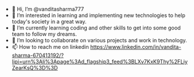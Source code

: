 - 👋 Hi, I’m @vanditasharma777
- 👀 I’m interested in learning and implementing new technologies to help today's society in a great way.
- 🌱 I’m currently learning coding and other skills to get into some good team to follow my dreams.
- 💞️ I’m looking to collaborate on various projects and work in technology.
- 📫 How to reach me on linkedin https://www.linkedin.com/in/vandita-sharma-670413192/?lipi=urn%3Ali%3Apage%3Ad_flagship3_feed%3BLXv7KxK9Thy%2FLiyZearKsQ%3D%3D

<!---
vanditasharma777/vanditasharma777 is a ✨ special ✨ repository because its `README.md` (this file) appears on your GitHub profile.
You can click the Preview link to take a look at your changes.
--->
